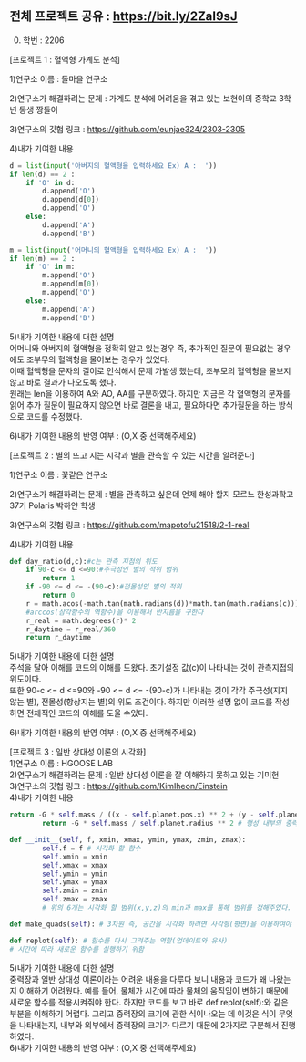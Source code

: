 ## 전체 프로젝트 공유 : https://bit.ly/2ZaI9sJ

0. 학번 : 2206<br>

[프로젝트 1 : 혈액형 가계도 분석]<br>


1)연구소 이름 : 돌마을 연구소<br>


2)연구소가 해결하려는 문제 : 가계도 분석에 어려움을 겪고 있는 보현이의 중학교 3학년 동생 짱돌이<br>


3)연구소의 깃헙 링크 : https://github.com/eunjae324/2303-2305<br>


4)내가 기여한 내용<br>
```python
d = list(input('아버지의 혈액형을 입력하세요 Ex) A :  '))
if len(d) == 2 :
    if 'O' in d:
        d.append('O')
        d.append(d[0])
        d.append('O')
    else:
        d.append('A')
        d.append('B')
```
```python
m = list(input('어머니의 혈액형을 입력하세요 Ex) A :  '))
if len(m) == 2 :
    if 'O' in m:
        m.append('O')
        m.append(m[0])
        m.append('O')
    else:
        m.append('A')
        m.append('B')
```
5)내가 기여한 내용에 대한 설명<br>
어머니와 아버지의 혈액형을 정확히 알고 있는경우 즉, 추가적인 질문이 필요없는 경우에도 조부무의 혈액형을 물어보는 경우가 있었다.<br>
이때 혈액형을 문자의 길이로 인식해서 문제 가발생 했는데, 조부모의 혈액형을 물보지 않고 바로 결과가 나오도록 했다.<br>
원래는 len을 이용하여 A와 AO, AA를 구분하였다. 하지만 지금은 각 혈액형의 문자를 읽어 추가 질문이 필요하지 않으면 바로 결론을 내고, 필요하다면 추가질문을 하는 방식으로 코드를 수정했다.<br>


6)내가 기여한 내용의 반영 여부 : (O,X 중 선택해주세요)<br>

[프로젝트 2 : 별의 뜨고 지는 시각과 별을 관측할 수 있는 시간을 알려준다]<br>


1)연구소 이름 : 꽃같은 연구소<br>


2)연구소가 해결하려는 문제 : 별을 관측하고 싶은데 언제 해야 할지 모르느 한성과학고 37기 Polaris 박하얀 학생<br>


3)연구소의 깃헙 링크 : https://github.com/mapotofu21518/2-1-real<br>


4)내가 기여한 내용<br>
```python
def day_ratio(d,c):#c는 관측 지점의 위도
    if 90-c <= d <=90:#주극성인 별의 적위 범위
        return 1
    if -90 <= d <= -(90-c):#전몰성인 별의 적위 
        return 0
    r = math.acos(-math.tan(math.radians(d))*math.tan(math.radians(c)))
    #arccos(삼각함수의 역함수)을 이용해서 반지름을 구한다
    r_real = math.degrees(r)* 2
    r_daytime = r_real/360
    return r_daytime
```

5)내가 기여한 내용에 대한 설명<br>
주석을 달아 이해를 코드의 이해를 도왔다. 초기설정 값(c)이 나타내는 것이 관측지접의 위도이다.<br> 또한 90-c <= d <=90와 -90 <= d <= -(90-c)가 나타내는 것이 각각 주극성(지지 않는 별), 전몰성(항상지는 별)의 위도 조건이다. 하지만 이러한 설명 없이 코드를 작성하면 전체적인 코드의 이해를 도울 수있다.<br>


6)내가 기여한 내용의 반영 여부 : (O,X 중 선택해주세요)<br>

[프로젝트 3 : 일반 상대성 이론의 시각화]<br>
1)연구소 이름 : HGOOSE LAB<br>
2)연구소가 해결하려는 문제 : 일반 상대성 이론을 잘 이해하지 못하고 있는 기미헌<br>
3)연구소의 깃헙 링크 : https://github.com/KimIheon/Einstein<br>
4)내가 기여한 내용<br>
```python
return -G * self.mass / ((x - self.planet.pos.x) ** 2 + (y - self.planet.pos.z) ** 2) # 행성 외부에서의 중력장의 크기
        return -G * self.mass / self.planet.radius ** 2 # 행성 내부의 중력장의 크기
```
```python
def __init__(self, f, xmin, xmax, ymin, ymax, zmin, zmax):
        self.f = f # 시각화 할 함수
        self.xmin = xmin 
        self.xmax = xmax
        self.ymin = ymin
        self.ymax = ymax
        self.zmin = zmin
        self.zmax = zmax
        # 위의 6개는 시각화 할 범위(x,y,z)의 min과 max를 통해 범위를 정해주었다.
```
```python
def make_quads(self): # 3차원 즉, 공간을 시각화 하려면 사각형(평면)을 이용하여야 한다. 이를 위한 사각형(평면) 만들기
```
```python
def replot(self): # 함수를 다시 그려주는 역할(업데이트와 유사)
# 시간에 따라 새로운 함수를 실행하기 위함
```
5)내가 기여한 내용에 대한 설명<br>
중력장과 일반 상대성 이론이라는 어려운 내용을 다루다 보니 내용과 코드가 왜 나왔는지 이해하기 어려웠다. 예를 들어, 물체가 시간에 따라 물체의 움직임이 변하기 때문에 새로운 함수를 적용시켜줘야 한다. 하지만 코드를 보고 바로 def replot(self):와 같은 부분을 이해하기 어렵다. 그리고 중력장의 크기에 관한 식이나오는 데 이것은 식이 무엇을 나타내는지, 내부와 외부에서 중력장의 크기가 다르기 때문에 2가지로 구분해서 진행하였다.<br>
6)내가 기여한 내용의 반영 여부 : (O,X 중 선택해주세요)
